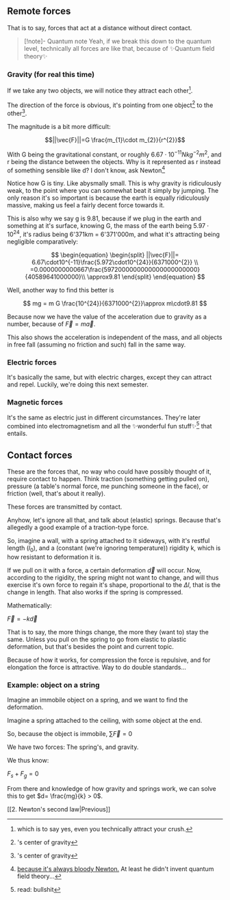 
## Remote forces

That is to say, forces that act at a distance without direct contact.

>[!note]- Quantum note
>Yeah, if we break this down to the quantum level, technically all forces are like that, because of ✨Quantum field theory✨


### Gravity (for real this time)

If we take any two objects, we will notice they attract each other[^1]. 

The direction of the force is obvious, it's pointing from one object[^2] to the other[^2].

The magnitude is a bit more difficult:

$$||\vec{F}||=G \frac{m_{1}\cdot m_{2}}{r^{2}}$$

With G being the gravitational constant, or roughly $6.67\cdot10^{-11}Nkg^{-2}m^{2}$, and r being the distance between the objects. Why is it represented as r instead of something sensible like d? I don't know, ask Newton[^3]

Notice how G is tiny. Like abysmally small. This is why gravity is ridiculously weak, to the point where you can somewhat beat it simply by jumping. The only reason it's so important is because the earth is equally ridiculously massive, making us feel a fairly decent force towards it. 

This is also why we say g is 9.81, because if we plug in the earth and something at it's surface, knowing G, the mass of the earth being $5.97\cdot10^{24}$, it's radius being 6'371km = 6'371'000m, and what it's attracting being negligible comparatively:

$$
\begin{equation}
\begin{split}
||\vec{F}||= 6.67\cdot10^{-11}\frac{5.972\cdot10^{24}}{6371000^{2}} \\
=0.0000000000667\frac{5972000000000000000000000}{40589641000000}\\
\approx9.81
\end{split}
\end{equation}
$$


Well, another way to find this better is

$$
mg = m G \frac{10^{24}}{6371000^{2}}\approx m\cdot9.81
$$

Because now we have the value of the acceleration due to gravity as a number, because of $\vec{F}=m\vec{a}$. 

This also shows the acceleration is independent of the mass, and all objects in free fall (assuming no friction and such) fall in the same way.

### Electric forces

It's basically the same, but with electric charges, except they can attract and repel. Luckily, we're doing this next semester. 

### Magnetic forces

It's the same as electric just in different circumstances. They're later combined into electromagnetism and all the ✨wonderful fun stuff✨[^4] that entails.

## Contact forces

These are the forces that, no way who could have possibly thought of it, require contact to happen. Think traction (something getting pulled on), pressure (a table's normal force, me punching someone in the face), or friction (well, that's about it really).

These forces are transmitted by contact. 

Anyhow, let's ignore all that, and talk about (elastic) springs. Because that's allegedly a good example of a traction-type force.

So, imagine a wall, with a spring attached to it sideways, with it's restful length ($l_{0}$), and a (constant (we're ignoring temperature)) rigidity k, which is how resistant to deformation it is.

If we pull on it with a force, a certain deformation $\vec{d}$ will occur. Now, according to the rigidity, the spring might not want to change, and will thus exercise it's own force to regain it's shape, proportional to the $\Delta l$, that is the change in length. That also works if the spring is compressed.

Mathematically:

$\vec{F}=-k\vec{d}$

That is to say, the more things change, the more they (want to) stay the same.
Unless you pull on the spring to go from elastic to plastic deformation, but that's besides the point and current topic.

Because of how it works, for compression the force is repulsive, and for elongation the force is attractive. Way to do double standards...

### Example: object on a string

Imagine an immobile object on a spring, and we want to find the deformation.

Imagine a spring attached to the ceiling, with some object at the end.

So, because the object is immobile, $\sum\limits\vec{F}=0$

We have two forces:
The spring's, and gravity.

We thus know:

$F_{s}+F_{g}=0$

From there and knowledge of how gravity and springs work, we can solve this to get $d= \frac{mg}{k} > 0$.



[[2. Newton's second law|Previous]]



[^1]:which is to say yes, even you technically attract your crush.

[^2]:'s center of gravity

[^3]:[because it's always bloody Newton.](https://en.wikipedia.org/wiki/History_of_gravitational_theory#Newton's_law_of_universal_gravitation) At least he didn't invent quantum field theory...

[^4]:read: bullshit
